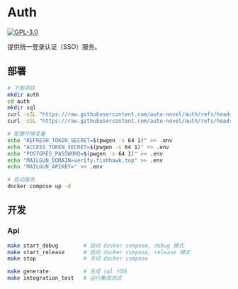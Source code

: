 # Auth

[![GPL-3.0](https://img.shields.io/github/license/auto-novel/auth)](https://github.com/auto-novel/auth#license)

提供统一登录认证（SSO）服务。

## 部署

```bash
# 下载项目
mkdir auth
cd auth
mkdir sql
curl -sSL "https://raw.githubusercontent.com/auto-novel/auth/refs/heads/main/docker-compose.yml" -o "./docker-compose.yml"
curl -sSL "https://raw.githubusercontent.com/auto-novel/auth/refs/heads/main/sql/init.sql" -o "./sql/init.sql"

# 配置环境变量
echo "REFRESH_TOKEN_SECRET=$(pwgen -s 64 1)" >> .env
echo "ACCESS_TOKEN_SECRET=$(pwgen -s 64 1)" >> .env
echo "POSTGRES_PASSWORD=$(pwgen -s 64 1)" >> .env
echo "MAILGUN_DOMAIN=verify.fishhawk.top" >> .env
echo "MAILGUN_APIKEY=" >> .env

# 启动服务
docker compose up -d
```

## 开发

### Api

```bash
make start_debug        # 启动 docker compose, debug 模式
make start_release      # 启动 docker compose, release 模式
make stop               # 关闭 docker compose

make generate           # 生成 sql 代码
make integration_test   # 运行集成测试
```